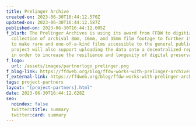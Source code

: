 ```yaml
---
title: Prelinger Archive
created-on: 2023-06-30T16:44:12.570Z
updated-on: 2023-06-30T16:44:12.587Z
published-on: 2023-06-30T16:44:12.605Z
f_blurb: The Prelinger Archives is using its award from FFDW to digitize a vast
  collection of archival 8mm, 16mm, and 35mm film footage to further its mission
  to make rare and one-of-a-kind films accessible to the general public. This
  project will also support uploading the data onto a decentralized repository
  in order to increase the resilience and longevity of digital preservation.
f_logo:
  url: /assets/images/partnerlogo_prelinger.png
f_blog-link: https://ffdweb.org/blog/ffdw-works-with-prelinger-archives-to-make-rare-historic-films-more-accessible-using-the-decentralized-web/
f_external-link: https://ffdweb.org/blog/ffdw-works-with-prelinger-archives-to-make-rare-historic-films-more-accessible-using-the-decentralized-web/
tags: project-partners
layout: "[project-partners].html"
date: 2023-06-30T16:44:12.628Z
seo:
  noindex: false
  twitter:title: summary
  twitter:card: summary
---
```

